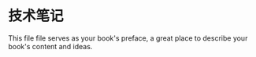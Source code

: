 # 技术笔记

This file file serves as your book's preface, a great place to describe your book's content and ideas.

